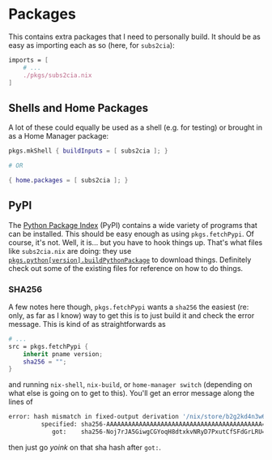 # Packages

This contains extra packages that I need to personally build. It should be as easy
as importing each as so (here, for `subs2cia`):

```home.nix
imports = [
    # ...
    ./pkgs/subs2cia.nix
]
```

## Shells and Home Packages

A lot of these could equally be used as a shell (e.g. for testing) or brought in
as a Home Manager package:

```nix
pkgs.mkShell { buildInputs = [ subs2cia ]; }

# OR

{ home.packages = [ subs2cia ]; }
```

## PyPI

The [Python Package Index](https://pypi.org/) (PyPI) contains a wide variety of
programs that can be installed. This should be easy enough as using `pkgs.fetchPypi`.
Of course, it's not. Well, it is... but you have to hook things up. That's what
files like `subs2cia.nix` are doing: they use
[`pkgs.python[version].buildPythonPackage`](https://nixos.org/manual/nixpkgs/stable/#python)
to download things. Definitely check out some of the existing files for reference
on how to do things.

### SHA256

A few notes here though, `pkgs.fetchPypi` wants a `sha256` the easiest (re: only,
as far as I know) way to get this is to just build it and check the error message.
This is kind of as straightforwards as

```subs2cia.nix
# ...
src = pkgs.fetchPypi {
    inherit pname version;
    sha256 = "";
}
```

and running `nix-shell`, `nix-build`, or `home-manager switch` (depending on what
else is going on to get to this). You'll get an error message along the lines of

```bash
error: hash mismatch in fixed-output derivation '/nix/store/b2g2kd4n3w6q06cxazrwm29irq3g5chs-subs2cia-0.5.0.tar.gz.drv':
         specified: sha256-AAAAAAAAAAAAAAAAAAAAAAAAAAAAAAAAAAAAAAAAAAA=
            got:    sha256-Noj7rJA5GiwgCGYoqH8dtxkvNRyD7PxutCfSFdGrLRU=
```

then just go *yoink* on that sha hash after `got:`.

